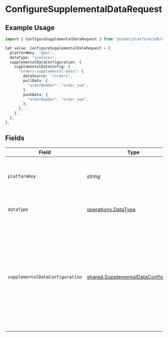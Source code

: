 # ConfigureSupplementalDataRequest

## Example Usage

```typescript
import { ConfigureSupplementalDataRequest } from "@codat/platform/sdk/models/operations";

let value: ConfigureSupplementalDataRequest = {
  platformKey: "gbol",
  dataType: "invoices",
  supplementalDataConfiguration: {
    supplementalDataConfig: {
      "orders-supplemental-data": {
        dataSource: "/orders",
        pullData: {
          "orderNumber": "order_num",
        },
        pushData: {
          "orderNumber": "order_num",
        },
      },
    },
  },
};
```

## Fields

| Field                                                                                                                                                                             | Type                                                                                                                                                                              | Required                                                                                                                                                                          | Description                                                                                                                                                                       | Example                                                                                                                                                                           |
| --------------------------------------------------------------------------------------------------------------------------------------------------------------------------------- | --------------------------------------------------------------------------------------------------------------------------------------------------------------------------------- | --------------------------------------------------------------------------------------------------------------------------------------------------------------------------------- | --------------------------------------------------------------------------------------------------------------------------------------------------------------------------------- | --------------------------------------------------------------------------------------------------------------------------------------------------------------------------------- |
| `platformKey`                                                                                                                                                                     | *string*                                                                                                                                                                          | :heavy_check_mark:                                                                                                                                                                | A unique 4-letter key to represent a platform in each integration.                                                                                                                | gbol                                                                                                                                                                              |
| `dataType`                                                                                                                                                                        | [operations.DataType](../../../sdk/models/operations/datatype.md)                                                                                                                 | :heavy_check_mark:                                                                                                                                                                | Supported supplemental data data type.                                                                                                                                            | invoices                                                                                                                                                                          |
| `supplementalDataConfiguration`                                                                                                                                                   | [shared.SupplementalDataConfiguration](../../../sdk/models/shared/supplementaldataconfiguration.md)                                                                               | :heavy_minus_sign:                                                                                                                                                                | The configuration for the specified platform and data type.                                                                                                                       | {<br/>"supplementalDataConfig": {<br/>"orders-supplemental-data": {<br/>"dataSource": "/orders",<br/>"pullData": {<br/>"orderNumber": "order_num"<br/>},<br/>"pushData": {<br/>"orderNumber": "order_num"<br/>}<br/>}<br/>}<br/>} |